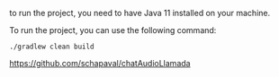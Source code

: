 to run the project, you need to have Java 11 installed on your machine.

To run the project, you can use the following command:
```shell
./gradlew clean build

```
https://github.com/schapaval/chatAudioLlamada
